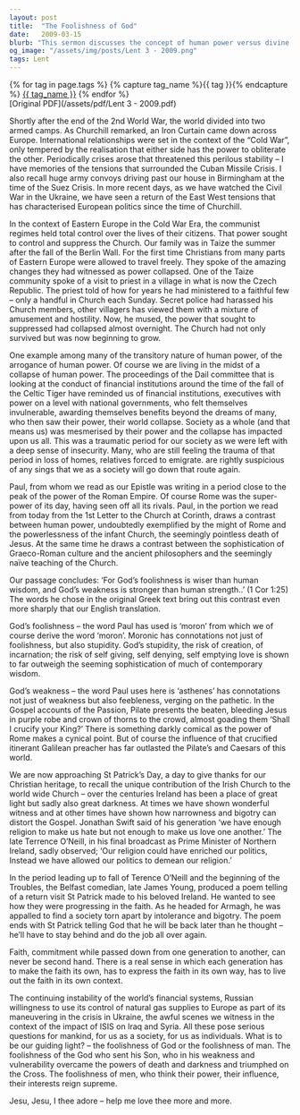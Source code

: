 ```yaml
---
layout: post
title:  "The Foolishness of God"
date:   2009-03-15
blurb: "This sermon discusses the concept of human power versus divine power, drawing on historical and contemporary examples. It contrasts the might of the Roman Empire with the 'weakness' of the Church, and the sophistication of Graeco-Roman culture with the simplicity of Christian teachings. The sermon concludes with the assertion that God's 'foolishness' and 'weakness' are wiser and stronger than human wisdom and strength."
og_image: "/assets/img/posts/Lent 3 - 2009.png"
tags: Lent
---    
```

<div class="tag-pills">
  {% for tag in page.tags %}
    {% capture tag_name %}{{ tag }}{% endcapture %}
    <a href="{{ site.baseurl }}/tag/{{ tag_name | slugify }}" class="tag-pill">{{ tag_name }}</a>
  {% endfor %}
</div>
[Original PDF](/assets/pdf/Lent 3 - 2009.pdf)

Shortly after the end of the 2nd World War, the world divided into two armed camps. As Churchill remarked, an Iron Curtain came down across Europe. International relationships were set in the context of the “Cold War”, only tempered by the realisation that either side has the power to obliterate the other. Periodically crises arose that threatened this perilous stability – I have memories of the tensions that surrounded the Cuban Missile Crisis. I also recall huge army convoys driving past our house in Birmingham at the time of the Suez Crisis. In more recent days, as we have watched the Civil War in the Ukraine, we have seen a return of the East West tensions that has characterised European politics since the time of Churchill.

In the context of Eastern Europe in the Cold War Era, the communist regimes held total control over the lives of their citizens. That power sought to control and suppress the Church. Our family was in Taize the summer after the fall of the Berlin Wall. For the first time Christians from many parts of Eastern Europe were allowed to travel freely. They spoke of the amazing changes they had witnessed as power collapsed. One of the Taize community spoke of a visit to priest in a village in what is now the Czech Republic. The priest told of how for years he had ministered to a faithful few – only a handful in Church each Sunday. Secret police had harassed his Church members, other villagers has viewed them with a mixture of amusement and hostility. Now, he mused, the power that sought to suppressed had collapsed almost overnight. The Church had not only survived but was now beginning to grow.

One example among many of the transitory nature of human power, of the arrogance of human power. Of course we are living in the midst of a collapse of human power. The proceedings of the Dail committee that is looking at the conduct of financial institutions around the time of the fall of the Celtic Tiger have reminded us of financial institutions, executives with power on a level with national governments, who felt themselves invulnerable, awarding themselves benefits beyond the dreams of many, who then saw their power, their world collapse. Society as a whole (and that means us) was mesmerised by their power and the collapse has impacted upon us all. This was a traumatic period for our society as we were left with a deep sense of insecurity. Many, who are still feeling the trauma of that period in loss of homes, relatives forced to emigrate. are rightly suspicious of any sings that we as a society will go down that route again.

Paul, from whom we read as our Epistle was writing in a period close to the peak of the power of the Roman Empire. Of course Rome was the super-power of its day, having seen off all its rivals. Paul, in the portion we read from today from the 1st Letter to the Church at Corinth, draws a contrast between human power, undoubtedly exemplified by the might of Rome and the powerlessness of the infant Church, the seemingly pointless death of Jesus. At the same time he draws a contrast between the sophistication of Graeco-Roman culture and the ancient philosophers and the seemingly naïve teaching of the Church.

Our passage concludes: ‘For God’s foolishness is wiser than human wisdom, and God’s weakness is stronger than human strength..’ (1 Cor 1:25) The words he chose in the original Greek text bring out this contrast even more sharply that our English translation.

God’s foolishness – the word Paul has used is ‘moron’ from which we of course derive the word ‘moron’. Moronic has connotations not just of foolishness, but also stupidity. God’s stupidity, the risk of creation, of incarnation; the risk of self giving, self denying, self emptying love is shown to far outweigh the seeming sophistication of much of contemporary wisdom.

God’s weakness – the word Paul uses here is ‘asthenes’ has connotations not just of weakness but also feebleness, verging on the pathetic. In the Gospel accounts of the Passion, Pilate presents the beaten, bleeding Jesus in purple robe and crown of thorns to the crowd, almost goading them ‘Shall I crucify your King?’ There is something darkly comical as the power of Rome makes a cynical point. But of course the influence of that crucified itinerant Galilean preacher has far outlasted the Pilate’s and Caesars of this world.

We are now approaching St Patrick’s Day, a day to give thanks for our Christian heritage, to recall the unique contribution of the Irish Church to the world wide Church – over the centuries Ireland has been a place of great light but sadly also great darkness. At times we have shown wonderful witness and at other times have shown how narrowness and bigotry can distort the Gospel. Jonathan Swift said of his generation ‘we have enough religion to make us hate but not enough to make us love one another.’ The late Terrence O’Neill, in his final broadcast as Prime Minister of Northern Ireland, sadly observed; ‘Our religion could have enriched our politics, Instead we have allowed our politics to demean our religion.’

In the period leading up to fall of Terence O’Neill and the beginning of the Troubles, the Belfast comedian, late James Young, produced a poem telling of a return visit St Patrick made to his beloved Ireland. He wanted to see how they were progressing in the faith. As he headed for Armagh, he was appalled to find a society torn apart by intolerance and bigotry. The poem ends with St Patrick telling God that he will be back later than he thought – he’ll have to stay behind and do the job all over again.

Faith, commitment while passed down from one generation to another, can never be second hand. There is a real sense in which each generation has to make the faith its own, has to express the faith in its own way, has to live out the faith in its own context.

The continuing instability of the world’s financial systems, Russian willingness to use its control of natural gas supplies to Europe as part of its maneuvering in the crisis in Ukraine, the awful scenes we witness in the context of the impact of ISIS on Iraq and Syria. All these pose serious questions for mankind, for us as a society, for us as individuals. What is to be our guiding light? – the foolishness of God or the foolishness of man. The foolishness of the God who sent his Son, who in his weakness and vulnerability overcame the powers of death and darkness and triumphed on the Cross. The foolishness of men, who think their power, their influence, their interests reign supreme.

Jesu, Jesu, I thee adore – help me love thee more and more.
